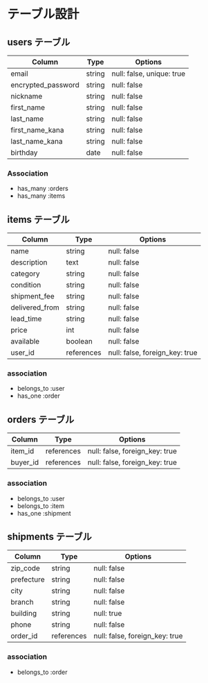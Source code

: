 # テーブル設計

## users テーブル

| Column             | Type   | Options                   |
| ------------------ | ------ | ------------------------- |
| email              | string | null: false, unique: true |
| encrypted_password | string | null: false               |
| nickname           | string | null: false               |
| first_name         | string | null: false               |
| last_name          | string | null: false               |
| first_name_kana    | string | null: false               |
| last_name_kana     | string | null: false               |
| birthday           | date   | null: false               |

### Association
- has_many :orders
- has_many :items

## items テーブル

| Column         | Type       | Options                        |
| -------------- | ---------- | ------------------------------ |
| name           | string     | null: false                    |
| description    | text       | null: false                    |
| category       | string     | null: false                    |
| condition      | string     | null: false                    |
| shipment_fee   | string     | null: false                    |
| delivered_from | string     | null: false                    |
| lead_time      | string     | null: false                    |
| price          | int        | null: false                    |
| available      | boolean    | null: false                    |
| user_id        | references | null: false, foreign_key: true |

### association
- belongs_to :user
- has_one :order


## orders テーブル

| Column    | Type       | Options                        |
| --------- | ---------- | ------------------------------ |
| item_id   | references | null: false, foreign_key: true |
| buyer_id  | references | null: false, foreign_key: true |

### association
- belongs_to :user
- belongs_to :item
- has_one :shipment

## shipments テーブル
| Column    | Type       | Options                        |
| --------- | ---------- | ------------------------------ |
| zip_code  | string     | null: false                    |
| prefecture| string     | null: false                    |
| city      | string     | null: false                    |
| branch    | string     | null: false                    |
| building  | string     | null: true                     |
| phone     | string     | null: false                    |
| order_id  | references | null: false, foreign_key: true |

### association
- belongs_to :order